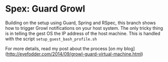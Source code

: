 Spex: Guard Growl
===========================

Building on the setup using Guard, Spring and RSpec, this branch shows how to trigger Growl notifications on your host system. The only tricky thing is in telling the gest OS the IP address of the host machine.
This is handled with the script `setup_guest_bash_profile.sh`

For more details, read my post about the process [on my blog] (http://eyefodder.com/2014/09/growl-guard-virtual-machine.html)